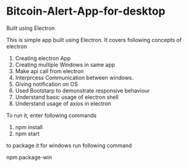 # Bitcoin-Alert-App-for-desktop
Built using Electron 


This is simple app built using Electron.
It covers following concepts of electron
1. Creating electron App
2. Creating multiple Windows in same app
3. Make api call from electron
4. Interprcess Communication between windows.
5. Giving notification on OS
6. Used Bootstarp to demonstrate responsive behaviour 
7. Understand basic usage of electron shell
8. Understand usage of axios in electron

To run it, enter following commands

1. npm install
2. npm start

to package it for windows run following command

npm package-win
